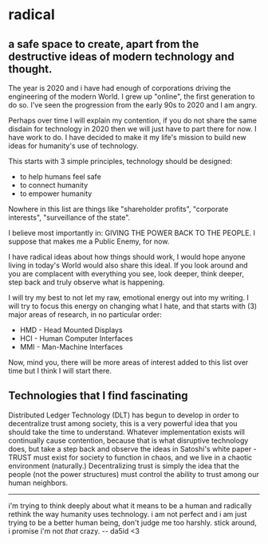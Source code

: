 # radical
a safe space to create, apart from the destructive ideas of modern technology and thought.
---
The year is 2020 and i have had enough of corporations driving the engineering of the modern World. 
I grew up "online", the first generation to do so. I've seen the progression from the early 90s to 2020 and I am angry.

Perhaps over time I will explain my contention, if you do not share the same disdain for technology in 2020 then we will just
have to part there for now. I have work to do. I have decided to make it my life's mission to build new ideas for humanity's use
of technology.

This starts with 3 simple principles, technology should be designed: 
- to help humans feel safe
- to connect humanity
- to empower humanity

Nowhere in this list are things like "shareholder profits", "corporate interests", "surveillance of the state". 

I believe most importantly in: GIVING THE POWER BACK TO THE PEOPLE. I suppose that makes me a Public Enemy, for now.

I have radical ideas about how things should work, I would hope anyone living in today's World would also share this ideal. If you
look around and you are complacent with everything you see, look deeper, think deeper, step back and truly observe what is happening.

I will try my best to not let my raw, emotional energy out into my writing. I will try to focus this energy on changing what I hate,
and that starts with (3) major areas of research, in no particular order: 
- HMD - Head Mounted Displays
- HCI - Human Computer Interfaces
- MMI - Man-Machine Interfaces

Now, mind you, there will be more areas of interest added to this list over time but I think I will start there.

## Technologies that I find fascinating

Distributed Ledger Technology (DLT) has begun to develop in order to decentralize trust among society, this is a very powerful idea that
you should take the time to understand. Whatever implementation exists will continually cause contention, because that is what disruptive
technology does, but take a step back and observe the ideas in Satoshi's white paper - TRUST must exist for society to function in chaos,
and we live in a chaotic environment (naturally.) Decentralizing trust is simply the idea that the people (not the power structures) must
control the ability to trust among our human neighbors.

---

i'm trying to think deeply about what it means to be a human and radically rethink the way humanity uses technology. i am not perfect and i am just trying to be a better human being, don't judge me too harshly. stick around, i promise i'm not *that* crazy. -- da5id <3




